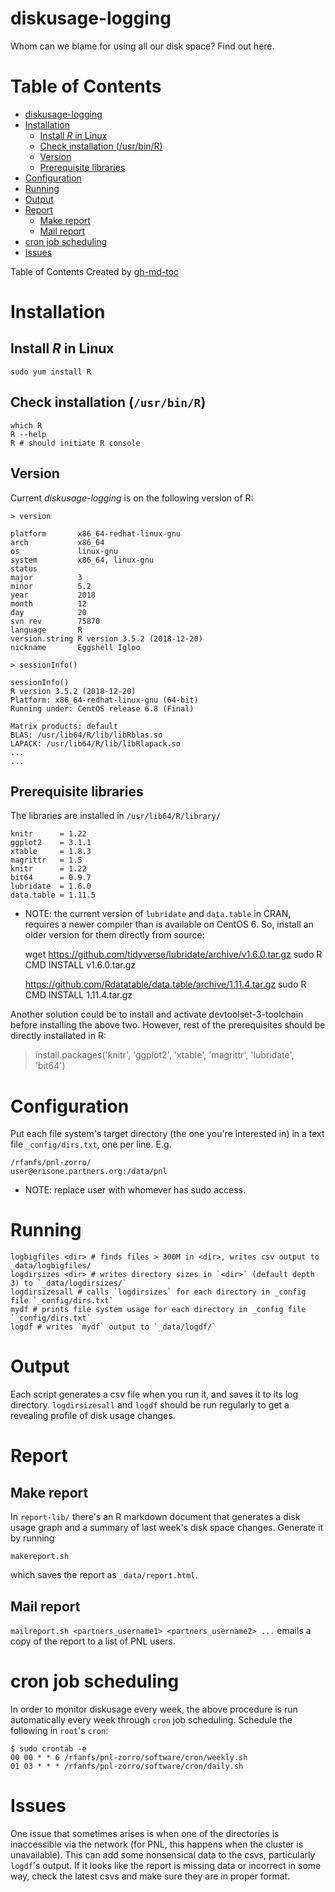 # diskusage-logging

Whom can we blame for using all our disk space?  Find out here.

Table of Contents
=================

   * [diskusage-logging](#diskusage-logging)
   * [Installation](#installation)
      * [Install <em>R</em> in Linux](#install-r-in-linux)
      * [Check installation (/usr/bin/R)](#check-installation-usrbinr)
      * [Version](#version)
      * [Prerequisite libraries](#prerequisite-libraries)
   * [Configuration](#configuration)
   * [Running](#running)
   * [Output](#output)
   * [Report](#report)
      * [Make report](#make-report)
      * [Mail report](#mail-report)
   * [cron job scheduling](#cron-job-scheduling)
   * [Issues](#issues)

Table of Contents Created by [gh-md-toc](https://github.com/ekalinin/github-markdown-toc)


# Installation

## Install *R* in Linux

    sudo yum install R
    
## Check installation (`/usr/bin/R`)

    which R
    R --help
    R # should initiate R console

## Version

Current *diskusage-logging* is on the following version of R:
    
    > version
    
    platform       x86_64-redhat-linux-gnu
    arch           x86_64
    os             linux-gnu
    system         x86_64, linux-gnu
    status
    major          3
    minor          5.2
    year           2018
    month          12
    day            20
    svn rev        75870
    language       R
    version.string R version 3.5.2 (2018-12-20)
    nickname       Eggshell Igloo

    > sessionInfo()
    
    sessionInfo()
    R version 3.5.2 (2018-12-20)
    Platform: x86_64-redhat-linux-gnu (64-bit)
    Running under: CentOS release 6.8 (Final)

    Matrix products: default
    BLAS: /usr/lib64/R/lib/libRblas.so
    LAPACK: /usr/lib64/R/lib/libRlapack.so
    ...
    ...

    
## Prerequisite libraries
The libraries are installed in `/usr/lib64/R/library/`


    knitr      = 1.22
    ggplot2    = 3.1.1
    xtable     = 1.8.3
    magrittr   = 1.5
    knitr      = 1.22
    bit64      = 0.9.7
    lubridate  = 1.6.0
    data.table = 1.11.5
    

* NOTE: the current version of `lubridate` and `data.table` in CRAN, requires 
a newer compiler than is available on CentOS 6. So, install an older version for 
them directly from source:

    wget https://github.com/tidyverse/lubridate/archive/v1.6.0.tar.gz
    sudo R CMD INSTALL v1.6.0.tar.gz  
      
    https://github.com/Rdatatable/data.table/archive/1.11.4.tar.gz
    sudo R CMD INSTALL 1.11.4.tar.gz


Another solution could be to install and activate devtoolset-3-toolchain before installing the above two.
However, rest of the prerequisites should be directly installated in R:

  > install.packages('knitr', 'ggplot2', 'xtable', 'magrittr', 'lubridate', 'bit64')


# Configuration

Put each file system's target directory (the one you're interested in) in a
text file `_config/dirs.txt`, one per line. E.g.

    /rfanfs/pnl-zorro/
    user@erisone.partners.org:/data/pnl

* NOTE: replace user with whomever has sudo access.
    
# Running

    logbigfiles <dir> # finds files > 300M in <dir>, writes csv output to _data/logbigfiles/
    logdirsizes <dir> # writes directory sizes in `<dir>` (default depth 3) to `_data/logdirsizes/`
    logdirsizesall # calls `logdirsizes` for each directory in _config file `_config/dirs.txt`
    mydf # prints file system usage for each directory in _config file `_config/dirs.txt`
    logdf # writes `mydf` output to `_data/logdf/`

# Output

Each script generates a csv file when you run it, and saves it to its log directory.
`logdirsizesall` and `logdf` should be run regularly to get a revealing profile of
disk usage changes.

# Report

## Make report

In `report-lib/` there's an R markdown document that generates a disk usage graph and a summary
of last week's disk space changes.  Generate it by running

    makereport.sh

which saves the report as `_data/report.html`. 

## Mail report

`mailreport.sh <partners_username1> <partners_username2> ...` emails a copy of the report to a
list of PNL users.

# cron job scheduling

In order to monitor diskusage every week, the above procedure is run automatically 
every week through `cron` job scheduling. Schedule the following in `root`'s `cron`:

    $ sudo crontab -e
    00 00 * * 6 /rfanfs/pnl-zorro/software/cron/weekly.sh
    01 03 * * * /rfanfs/pnl-zorro/software/cron/daily.sh
    

# Issues

One issue that sometimes arises is when one of the directories is inaccessible via the
network (for PNL, this happens when the cluster is unavailable). This can add some
nonsensical data to the csvs, particularly `logdf`'s output.  If it looks like the
report is missing data or incorrect in some way, check the latest csvs and make sure
they are in proper format.
